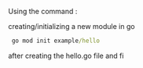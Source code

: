 Using the command : 

creating/initializing a new module in go
```cmd
 go mod init example/hello
```

after creating the hello.go file and fi


